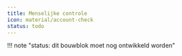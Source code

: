 ```yaml
---
title: Menselijke controle
icon: material/account-check
status: todo
---
```


!!! note "status: dit bouwblok moet nog ontwikkeld worden"